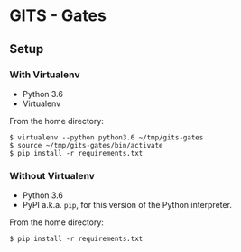 GITS - Gates
============

## Setup
### With Virtualenv

* Python 3.6
* Virtualenv

From the home directory:

```
$ virtualenv --python python3.6 ~/tmp/gits-gates
$ source ~/tmp/gits-gates/bin/activate
$ pip install -r requirements.txt
```

### Without Virtualenv

* Python 3.6
* PyPI a.k.a. `pip`, for this version of the Python interpreter.

From the home directory:

```
$ pip install -r requirements.txt
```
